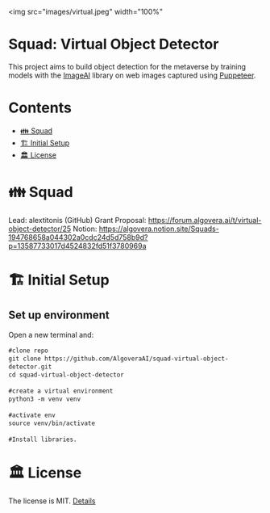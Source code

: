 <img src="images/virtual.jpeg" width="100%"

# Squad: Virtual Object Detector
This project aims to build object detection for the metaverse by training models with the [ImageAI](https://github.com/OlafenwaMoses/ImageAI) library on web images captured using [Puppeteer](https://github.com/puppeteer/puppeteer).

# Contents

- [👪 Squad](#-squad)
- [🏗 Initial Setup](#-initial-setup)
- [🏛 License](#-license)

# 👪 Squad

Lead: alextitonis (GitHub)
Grant Proposal: https://forum.algovera.ai/t/virtual-object-detector/25
Notion: https://algovera.notion.site/Squads-194768658a044302a0cdc24d5d758b9d?p=13587733017d4524832fd51f3780969a

# 🏗 Initial Setup 

## Set up environment

Open a new terminal and:
```console
#clone repo
git clone https://github.com/AlgoveraAI/squad-virtual-object-detector.git
cd squad-virtual-object-detector

#create a virtual environment
python3 -m venv venv

#activate env
source venv/bin/activate

#Install libraries.
```

# 🏛 License

The license is MIT. [Details](LICENSE)